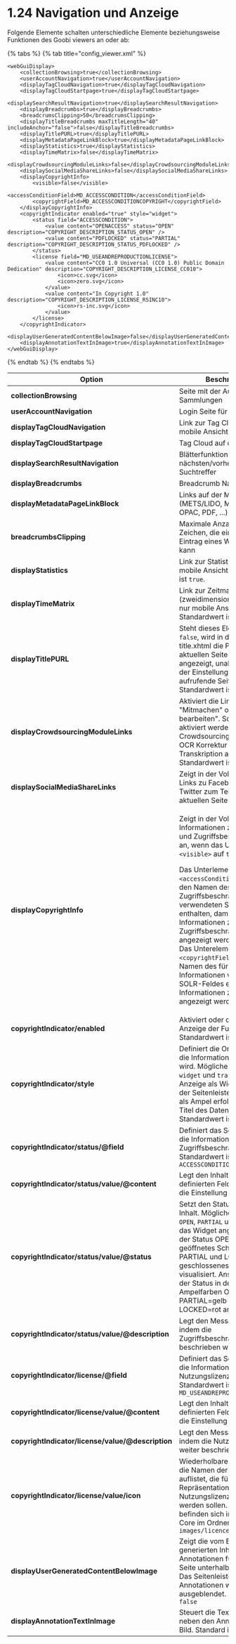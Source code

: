 # 1.24 Navigation und Anzeige

Folgende Elemente schalten unterschiedliche Elemente beziehungsweise Funktionen des Goobi viewers an oder ab:

{% tabs %}
{% tab title="config_viewer.xml" %}
```markup
<webGuiDisplay>
    <collectionBrowsing>true</collectionBrowsing>
    <userAccountNavigation>true</userAccountNavigation>
    <displayTagCloudNavigation>true</displayTagCloudNavigation>
    <displayTagCloudStartpage>true</displayTagCloudStartpage>
    <displaySearchResultNavigation>true</displaySearchResultNavigation>
    <displayBreadcrumbs>true</displayBreadcrumbs>
    <breadcrumsClipping>50</breadcrumsClipping>
    <displayTitleBreadcrumbs maxTitleLength="40" includeAnchor="false">false</displayTitleBreadcrumbs>
    <displayTitlePURL>true</displayTitlePURL>
    <displayMetadataPageLinkBlock>true</displayMetadataPageLinkBlock>
    <displayStatistics>true</displayStatistics>
    <displayTimeMatrix>false</displayTimeMatrix>
    <displayCrowdsourcingModuleLinks>false</displayCrowdsourcingModuleLinks>
    <displaySocialMediaShareLinks>false</displaySocialMediaShareLinks>
    <displayCopyrightInfo>
        <visible>false</visible>
        <accessConditionField>MD_ACCESSCONDITION</accessConditionField>
        <copyrightField>MD_ACCESSCONDITIONCOPYRIGHT</copyrightField>
    </displayCopyrightInfo>
    <copyrightIndicator enabled="true" style="widget">
        <status field="ACCESSCONDITION">
            <value content="OPENACCESS" status="OPEN" description="COPYRIGHT_DESCRIPTION_STATUS_OPEN" />
            <value content="PDFLOCKED" status="PARTIAL" description="COPYRIGHT_DESCRIPTION_STATUS_PDFLOCKED" />
        </status>
        <license field="MD_USEANDREPRODUCTIONLICENSE">
            <value content="CC0 1.0 Universal (CC0 1.0) Public Domain Dedication" description="COPYRIGHT_DESCRIPTION_LICENSE_CC010">
                <icon>cc.svg</icon>
                <icon>zero.svg</icon>
            </value>
            <value content="In Copyright 1.0" description="COPYRIGHT_DESCRIPTION_LICENSE_RSINC10">
                <icon>rs-inc.svg</icon>
            </value>
        </license>
    </copyrightIndicator>
    <displayUserGeneratedContentBelowImage>false</displayUserGeneratedContentBelowImage>
    <displayAnnotationTextInImage>true</displayAnnotationTextInImage>
</webGuiDisplay>
```
{% endtab %}
{% endtabs %}

| **Option**                                        | Beschreibung                                                                                                                                                                                                                                                                                                                                                                                                                                                                                                                                                                                                |
| ------------------------------------------------- | ----------------------------------------------------------------------------------------------------------------------------------------------------------------------------------------------------------------------------------------------------------------------------------------------------------------------------------------------------------------------------------------------------------------------------------------------------------------------------------------------------------------------------------------------------------------------------------------------------------- |
| **collectionBrowsing**                            | Seite mit der Auflistung der Sammlungen                                                                                                                                                                                                                                                                                                                                                                                                                                                                                                                                                                     |
| **userAccountNavigation**                         | Login Seite für Nutzer                                                                                                                                                                                                                                                                                                                                                                                                                                                                                                                                                                                      |
| **displayTagCloudNavigation**                     | Link zur Tag Cloud Seite (nur mobile Ansicht)                                                                                                                                                                                                                                                                                                                                                                                                                                                                                                                                                               |
| **displayTagCloudStartpage**                      | Tag Cloud auf der Startseite                                                                                                                                                                                                                                                                                                                                                                                                                                                                                                                                                                                |
| **displaySearchResultNavigation**                 | Blätterfunktion zum nächsten/vorherigen Suchtreffer                                                                                                                                                                                                                                                                                                                                                                                                                                                                                                                                                         |
| **displayBreadcrumbs**                            | Breadcrumb Nagivation                                                                                                                                                                                                                                                                                                                                                                                                                                                                                                                                                                                       |
| **displayMetadataPageLinkBlock**                  | Links auf der Metadaten Seite (METS/LIDO, MARCXML, DC, OPAC, PDF, ...)                                                                                                                                                                                                                                                                                                                                                                                                                                                                                                                                      |
| **breadcrumbsClipping**                           | Maximale Anzahl von Zeichen, die ein Breadcrumb-Eintrag eines Werktitels haben kann                                                                                                                                                                                                                                                                                                                                                                                                                                                                                                                         |
| **displayStatistics**                             | Link zur Statistikseite (nur mobile Ansicht). Standardwert ist `true`.                                                                                                                                                                                                                                                                                                                                                                                                                                                                                                                                      |
| **displayTimeMatrix**                             | Link zur Zeitmatrix (zweidimensionale Zeitleiste; nur mobile Ansicht). Standardwert ist `false`.                                                                                                                                                                                                                                                                                                                                                                                                                                                                                                            |
| **displayTitlePURL**                              | Steht dieses Element auf `false`, wird in der Komponente title.xhtml die PURL zur aktuellen Seite nicht angezeigt, unabhängig von der Einstellung, die die aufrufende Seite übergibt. Standardwert ist `true`.                                                                                                                                                                                                                                                                                                                                                                                              |
| **displayCrowdsourcingModuleLinks**               | Aktiviert die Links zum "Mitmachen" oder "Text bearbeiten". Sollte nur aktiviert werden, wenn das Crowdsourcing Modul für OCR Korrektur und Transkription aktiviert ist. Standardwert ist `false`                                                                                                                                                                                                                                                                                                                                                                                                           |
| **displaySocialMediaShareLinks**                  | Zeigt in der Vollbildanzeige Links zu Facebook und Twitter zum Teilen der aktuellen Seite an.                                                                                                                                                                                                                                                                                                                                                                                                                                                                                                               |
| **displayCopyrightInfo**                          | <p>Zeigt in der Vollbildanzeige Informationen zu Copyright und Zugriffsbeschränkungen an, wenn das Unterlement <code>&#x3C;visible></code> auf <code>true</code> gesetzt ist.</p><p>Das Unterlement <code>&#x3C;accessConditionField></code> muss den Namen des für die Zugriffsbeschränkungen verwendeten SOLR-Feldes enthalten, damit Informationen zu Zugriffsbeschränkung angezeigt werden können.<br>Das Unterelement <code>&#x3C;copyrightField></code> muss den Namen des für die Copyright-Informationen verwendeten SOLR-Feldes enthalten, damit Informationen zum Copyright angezeigt werden.</p> |
| **copyrightIndicator/enabled**                    | Aktiviert oder deaktiviert die Anzeige der Funktionalität. Standardwert ist `true`.                                                                                                                                                                                                                                                                                                                                                                                                                                                                                                                         |
| **copyrightIndicator/style**                      | Definiert die Orte an denen die Information angezeigt wird. Mögliche Werte sind `widget` und `trafficlight`. Die Anzeige als Widget erfolgt in der Seitenleiste. Die Anzeige als Ampel erfolgt neben dem Titel des Datensatzes. Standardwert ist `widget`.                                                                                                                                                                                                                                                                                                                                                  |
| **copyrightIndicator/status/@field**              | Definiert das Solr Feld, indem die Informationen zur Zugriffsbeschränkung stehen. Standardwert ist `ACCESSCONDITION`                                                                                                                                                                                                                                                                                                                                                                                                                                                                                        |
| **copyrightIndicator/status/value/@content**      | Legt den Inhalt des definierten Feldes fest für den die Einstellung gelten soll                                                                                                                                                                                                                                                                                                                                                                                                                                                                                                                             |
| **copyrightIndicator/status/value/@status**       | Setzt den Status für den Inhalt. Mögliche Werte sind `OPEN`, `PARTIAL` und `LOCKED`. Wird das Widget angezeigt wird der Status OPEN als geöffnetes Schloss und PARTIAL und LOCKED als geschlossenes Schloss visualisiert. Ansonsten wird der Status in den Ampelfarben OPEN=grün, PARTIAL=gelb und LOCKED=rot angezeigt.                                                                                                                                                                                                                                                                                    |
| **copyrightIndicator/status/value/@description**  | Legt den Message Key fest, indem die Zugriffsbeschränkung weiter beschrieben wird.                                                                                                                                                                                                                                                                                                                                                                                                                                                                                                                          |
| **copyrightIndicator/license/@field**             | Definiert das Solr Feld, indem die Informationen zur Nutzungslizenz stehen. Standardwert ist `MD_USEANDREPRODUCTIONLICENSE`                                                                                                                                                                                                                                                                                                                                                                                                                                                                                 |
| **copyrightIndicator/license/value/@content**     | Legt den Inhalt des definierten Feldes fest für den die Einstellung gelten soll                                                                                                                                                                                                                                                                                                                                                                                                                                                                                                                             |
| **copyrightIndicator/license/value/@description** | Legt den Message Key fest, indem die Nutzungslizenz weiter beschrieben wird.                                                                                                                                                                                                                                                                                                                                                                                                                                                                                                                                |
| **copyrightIndicator/license/value/icon**         | Wiederholbarer Eintrag der die Namen der Dateien auflistet, die für die Repräsentation der Nutzungslizenz verwendet werden sollen. Die Dateien befinden sich im Theme oder Core im Ordner `images/licence/`                                                                                                                                                                                                                                                                                                                                                                                                 |
| **displayUserGeneratedContentBelowImage**         | Zeigt die vom Benutzer generierten Inhalte / Annotationen für die aktuelle Seite unterhalb des Bildes an. Das Seitenleisten-Widget für Annotationen wird ausgeblendet. Standard ist `false`                                                                                                                                                                                                                                                                                                                                                                                                                 |
| **displayAnnotationTextInImage**                  | Steuert die Textanzeige neben den Annotationen im Bild. Standard ist `true`                                                                                                                                                                                                                                                                                                                                                                                                                                                                                                                                 |
